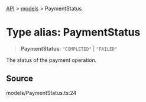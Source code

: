 [API](../../index.md) > [models](../index.md) > PaymentStatus

# Type alias: PaymentStatus

> **PaymentStatus**: `"COMPLETED"` \| `"FAILED"`

The status of the payment operation.

## Source

models/PaymentStatus.ts:24

